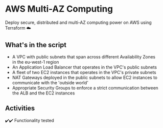 # AWS Multi-AZ Computing

Deploy secure, distributed and multi-AZ computing power on AWS using Terraform :cloud:

## What's in the script

- A VPC with public subnets that span across different Availability Zones in the eu-west-1 region
- An Application Load Balancer that operates in the VPC's public subnets
- A fleet of two EC2 instances that operates in the VPC's private subnets
- NAT Gateways deployed in the public subnets to allow EC2 instances to communicate with the 'outside world'
- Appropriate Security Groups to enforce a strict communication between the ALB and the EC2 instances

## Activities
 :heavy_check_mark::heavy_check_mark: Functionality tested

